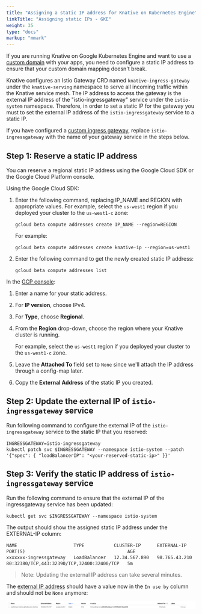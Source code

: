 ```yaml
---
title: "Assigning a static IP address for Knative on Kubernetes Engine"
linkTitle: "Assigning static IPs - GKE"
weight: 35
type: "docs"
markup: "mmark"
---
```


If you are running Knative on Google Kubernetes Engine and want to use a
[custom domain](./using-a-custom-domain.md) with your apps, you need to
configure a static IP address to ensure that your custom domain mapping doesn't
break.

Knative configures an Istio Gateway CRD named `knative-ingress-gateway` under
the `knative-serving` namespace to serve all incoming traffic within the Knative
service mesh. The IP address to access the gateway is the external IP address of
the "istio-ingressgateway" service under the `istio-system` namespace.
Therefore, in order to set a static IP for the gateway you must to set the
external IP address of the `istio-ingressgateway` service to a static IP.

If you have configured a
[custom ingress gateway](./setting-up-custom-ingress-gateway.md), replace
`istio-ingressgateway` with the name of your gateway service in the steps below.

## Step 1: Reserve a static IP address

You can reserve a regional static IP address using the Google Cloud SDK or the
Google Cloud Platform console.

Using the Google Cloud SDK:

1.  Enter the following command, replacing IP_NAME and REGION with appropriate
    values. For example, select the `us-west1` region if you deployed your
    cluster to the `us-west1-c` zone:

    ```shell
    gcloud beta compute addresses create IP_NAME --region=REGION
    ```

    For example:

    ```shell
    gcloud beta compute addresses create knative-ip --region=us-west1
    ```

1.  Enter the following command to get the newly created static IP address:
    ```shell
    gcloud beta compute addresses list
    ```

In the
[GCP console](https://console.cloud.google.com/networking/addresses/add?_ga=2.97521754.-475089713.1523374982):

1.  Enter a name for your static address.
1.  For **IP version**, choose IPv4.
1.  For **Type**, choose **Regional**.
1.  From the **Region** drop-down, choose the region where your Knative cluster
    is running.

    For example, select the `us-west1` region if you deployed your cluster to
    the `us-west1-c` zone.

1.  Leave the **Attached To** field set to `None` since we'll attach the IP
    address through a config-map later.
1.  Copy the **External Address** of the static IP you created.

## Step 2: Update the external IP of `istio-ingressgateway` service

Run following command to configure the external IP of the `istio-ingressgateway`
service to the static IP that you reserved:

```shell
INGRESSGATEWAY=istio-ingressgateway
kubectl patch svc $INGRESSGATEWAY --namespace istio-system --patch '{"spec": { "loadBalancerIP": "<your-reserved-static-ip>" }}'
```

## Step 3: Verify the static IP address of `istio-ingressgateway` service

Run the following command to ensure that the external IP of the ingressgateway
service has been updated:

```shell
kubectl get svc $INGRESSGATEWAY --namespace istio-system
```

The output should show the assigned static IP address under the EXTERNAL-IP
column:

```
NAME                     TYPE           CLUSTER-IP      EXTERNAL-IP     PORT(S)                                      AGE
xxxxxxx-ingressgateway   LoadBalancer   12.34.567.890   98.765.43.210   80:32380/TCP,443:32390/TCP,32400:32400/TCP   5m
```

> Note: Updating the external IP address can take several minutes.

The [external IP address](https://console.cloud.google.com/networking/addresses/list) should have a value now in the `In use by` column and should not be `None` anymore:

![External IP address assigned](gke-assigning-static-ip-address.png)